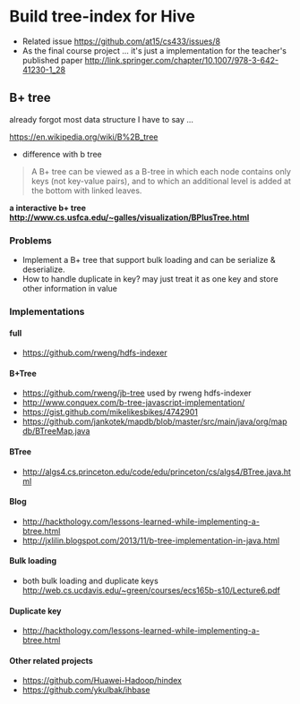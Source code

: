 # Build tree-index for Hive

- Related issue https://github.com/at15/cs433/issues/8
- As the final course project ... it's just a implementation for the teacher's published paper http://link.springer.com/chapter/10.1007/978-3-642-41230-1_28

## B+ tree

already forgot most data structure I have to say ... 

https://en.wikipedia.org/wiki/B%2B_tree

- difference with b tree

> A B+ tree can be viewed as a B-tree in which each node contains only keys (not key-value pairs), 
and to which an additional level is added at the bottom with linked leaves.

**a interactive b+ tree http://www.cs.usfca.edu/~galles/visualization/BPlusTree.html**

### Problems

- Implement a B+ tree that support bulk loading and can be serialize & deserialize. 
- How to handle duplicate in key? may just treat it as one key and store other information in value

### Implementations

#### full

- https://github.com/rweng/hdfs-indexer

#### B+Tree

- https://github.com/rweng/jb-tree used by rweng hdfs-indexer
- http://www.conquex.com/b-tree-javascript-implementation/
- https://gist.github.com/mikelikesbikes/4742901
- https://github.com/jankotek/mapdb/blob/master/src/main/java/org/mapdb/BTreeMap.java

#### BTree

- http://algs4.cs.princeton.edu/code/edu/princeton/cs/algs4/BTree.java.html

#### Blog

- http://hackthology.com/lessons-learned-while-implementing-a-btree.html
- http://jxlilin.blogspot.com/2013/11/b-tree-implementation-in-java.html

#### Bulk loading

- both bulk loading and duplicate keys http://web.cs.ucdavis.edu/~green/courses/ecs165b-s10/Lecture6.pdf 

#### Duplicate key

- http://hackthology.com/lessons-learned-while-implementing-a-btree.html

#### Other related projects

- https://github.com/Huawei-Hadoop/hindex
- https://github.com/ykulbak/ihbase